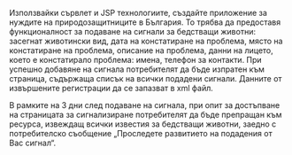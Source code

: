 Използвайки сървлет и JSP технологиите, създайте приложение за нуждите на природозащитниците в България. То трябва да предоставя функционалност за подаване на сигнали за бедстващи животни: засегнат животински вид, дата на констатиране на проблема, място на констатиране на проблема, описание на проблема, данни на лицето, което е констатирало проблема: имена, телефон за контакти.   При успешно добавяне на сигнала потребителят да бъде изпратен към страница, съдържаща списък на всички подадени сигнали. Данните от извършените регистрации да се запазват в xml файл.

В рамките на 3 дни след подаване на сигнала, при опит за достъпване на страницата за сигнализиране потребителят да бъде препращан към ресурса, извеждащ всички известия за бедстващи животни, заедно с потребителско съобщение „Проследете развитието на подадения от Вас сигнал“.